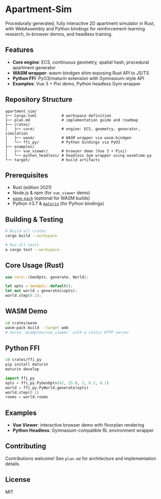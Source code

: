 # Apartment-Sim

Procedurally generated, fully interactive 2D apartment simulator in Rust, with WebAssembly and Python bindings for reinforcement-learning research, in-browser demos, and headless training.

## Features

- **Core engine**: ECS, continuous geometry, spatial hash, procedural apartment generator
- **WASM wrapper**: wasm-bindgen shim exposing Rust API to JS/TS
- **Python FFI**: PyO3/maturin extension with Gymnasium-style API
- **Examples**: Vue 3 + Pixi demo, Python headless Gym wrapper

## Repository Structure

```
apartment_sim/
├── Cargo.toml           # workspace definition
├── plan.md              # implementation guide and roadmap
├── crates/
│   ├── core/            # engine: ECS, geometry, generator, simulation
│   ├── wasm/            # WASM wrapper via wasm-bindgen
│   └── ffi_py/          # Python bindings via PyO3
├── examples/
│   ├── vue_viewer/      # browser demo (Vue 3 + Pixi)
│   └── python_headless/ # headless Gym wrapper using wasmtime-py
└── target/              # build artifacts
```

## Prerequisites

- Rust (edition 2021)
- Node.js & npm (for `vue_viewer` demo)
- [`wasm-pack`](https://github.com/rustwasm/wasm-pack) (optional for WASM builds)
- Python ≥3.7 & [`maturin`](https://github.com/PyO3/maturin) (for Python bindings)

## Building & Testing

```bash
# Build all crates
cargo build --workspace

# Run all tests
a cargo test --workspace
```

## Core Usage (Rust)

```rust
use core::{GenOpts, generate, World};

let opts = GenOpts::default();
let mut world = generate(&opts);
world.step(0.1);
```

## WASM Demo

```bash
cd crates/wasm
wasm-pack build --target web
# Serve `examples/vue_viewer` with a static HTTP server
```

## Python FFI

```bash
cd crates/ffi_py
pip install maturin
maturin develop
```

```python
import ffi_py
opts = ffi_py.PyGenOpts(42, 25.0, 3, 0.2, 0.1)
world = ffi_py.PyWorld.generate(opts)
world.step(0.1)
rooms = world.rooms
```

## Examples

- **Vue Viewer**: interactive browser demo with floorplan rendering
- **Python Headless**: Gymnasium-compatible RL environment wrapper

## Contributing

Contributions welcome! See `plan.md` for architecture and implementation details.

## License

MIT
